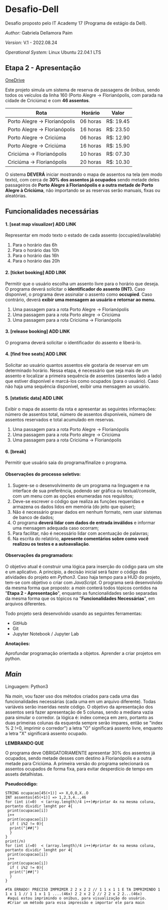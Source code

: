 # Desafio-Dell

Desafio proposto pelo IT Academy 17 (Programa de estágio da Dell).

*Author:* Gabriela Dellamora Paim

*Version:* V.1 - 2022.08.24

*Operational System:* Linux Ubuntu 22.04.1 LTS

## Etapa 2 - Apresentação
 
[OneDrive](https://brpucrs-my.sharepoint.com/:f:/g/personal/g_paim02_edu_pucrs_br/EvuyxIH-ly9IjLM1bjcByXUBFvwiOyjbFMyRe7kFtIyFLw?e=8YpW97)

Este projeto simula um sistema de reserva de passagens de ônibus, sendo todos os veículos da linha 160 (Porto Alegre -> Florianópolis, com parada na cidade de Criciúma) e com **46 assentos**. 

Rota | Horário | Valor
--------|---------|-----
Porto Alegre -> Florianópolis |  06 horas | R$: 19.45
Porto Alegre -> Florianópolis | 16 horas |  R$: 23.50
Porto Alegre -> Criciúma |  06 horas | R$: 12.90
Porto Alegre -> Criciúma | 16 horas | R$: 15.90
Criciúma -> Florianópolis | 10 horas | R$: 07.30
Criciúma -> Florianópolis | 20 horas |  R$: 10.30

O sistema **DEVERÁ** iniciar mostrando o mapa de assentos na tela (em modo texto), com cerca de **30% dos assentos já ocupados** sendo metade deles passageiros de **Porto Alegre à Florianópolis e a outra metade de Porto Alegre à Criciúma**, não importando se as reservas serão manuais, fixas ou aleatórias.


## Funcionalidades necessárias

#### 1. [seat map visualizer] **ADD LINK**
Representar em modo texto o estado de cada assento (occupied/available)
1. Para o horário das 6h
2. Para o horário das 10h
3. Para o horário das 16h
4. Para o horário das 20h

#### 2. [ticket booking] **ADD LINK**
Permitir que o usuário escolha um assento livre para o horário que deseja. O programa deverá solicitar o **identificador do assento (INT).** Caso disponível, o programa deve assinalar o assento como **occupied**. Caso contrário, deverá **exibir uma mensagem ao usuário e retornar ao menu.**
1. Uma passagem para a rota Porto Alegre -> Florianópolis
2. Uma passagem para a rota Porto alegre -> Criciúma
3. Uma passagem para a rota Criciúma -> Florianópolis

#### 3. [release booking] **ADD LINK**
O programa deverá solicitar o identificador do assento e liberá-lo.

#### 4. [find free seats] **ADD LINK**
Solicitar ao usuário quantos assentos ele gostaria de reservar em um determinado horário. Nessa etapa, é necessário que seja mais de um assento e localizar a primeira sequência de assentos (assentos lado a lado) que estiver disponível e marcá-los como ocupados (para o usuário). Caso não haja uma sequência disponível, exibir uma mensagem ao usuário.

#### 5. [statistic data] **ADD LINK**
Exibir o mapa de assento da rota e apresentar as seguintes informações: número de assentos total, número de assentos disponíveis, número de assentos reservados e total acumulado em reservas.
1. Uma passagem para a rota Porto Alegre -> Florianópolis
2. Uma passagem para a rota Porto alegre -> Criciúma
3. Uma passagem para a rota Criciúma -> Florianópolis

#### 6. [break]
Permitir que usuário saia do programa/finalize o programa.

#### Observações do processo seletivo:
1. Sugere-se o desenvolvimento de um programa na linguagem e na interface de sua preferência, podendo ser gráfica ou textual/console, com um menu com as opções enumeradas nos requisitos;
2. Deve-se escrever o código que realiza as funções requeridas e armazena os dados lidos em memória (do jeito que quiser);
3. Não é necessário gravar dados em nenhum formato, nem usar sistemas de banco de dados;
4. O programa **deverá lidar com dados de entrada inválidos** e informar uma mensagem adequada caso ocorram;
5. Para facilitar, não é necessário lidar com acentuação de palavras;
6. Na escrita do relatório, **apresente comentários sobre como você realizou os testes e a autoavaliação**.

#### Observações da programadora:
O objetivo atual é construir uma lógica para inserção do código para um site e um aplicativo. A principio, a decisão inicial será fazer o código das atividades do projeto em *Python3*. Caso haja tempo para a HUD do projeto, tem-se com objetivo o criar com *JavaScript*.
O programa será desenvolvido da mesma forma que proposto: a *main* conterá todos tópicos contidos na "**Etapa 2 - Apresentação**", enquanto as funcionalidades serão separadas da mesma forma que os tópicos na "**Funcionalidades Necessárias**", em arquivos diferentes.

Todo projeto será desenvolvido usando as seguintes ferramentas:
- GitHub
- Git
- Jupyter Notebook / Jupyter Lab


**Anotações:**

Aprofundar programação orientada a objetos.
Aprender a criar projetos em python.



## *Main*
Linguagem: Python3

Na *main*, vou fazer uso dos métodos criados para cada uma das funcionalidades necessárias (cada uma em um arquivo diferente).
Todas variáveis serão inseridas neste código. O objetivo da apresentação dos assentos será fazer apresentação de 5 colunas, sendo a mediana vazia para simular o corredor. (a lógica é: index começa em zero, portanto as duas primeiras colunas da esquerda sempre serão ímpares, então se "index % 2 !=0, imprimir o corredor") a letra "O" significará assento livre, enquanto a letra "X" significará assento ocupado.

**LEMBRANDO QUE**

O programa deve OBRIGATORIAMENTE apresentar 30% dos assentos já ocupados, sendo metade desses com destino à Florianópolis e a outra metade para Criciúma.
A primeira versão do programa selecionará os assentos ocupados de forma fixa, para evitar desperdício de tempo em assets detalhistas.

__Pseudocódigo:__
```
STRING ocupacao[45(+1)] => X,O,O,X..O
INT assentos[45(+1)] => 1,2,3,4..,46
for (int i(=0)  < (array.length)/4 i++)#printar 4x na mesma coluna, portanto dividir lenght por 4{
 print(ocupacao[i])
 i++
 print(ocupacao[i])
  if ( i%2 != 0){
  print("|##|")
  }
}
print(/n)  
for (int i(=0)  < (array.length)/4 i++)#printar 4x na mesma coluna, portanto dividir lenght por 4{
 print(ocupacao[i])
 i++
 print(ocupacao[i])
  if ( i%2 != 0){
  print("|##|")
  }
}

#TA ERRADO! PRECISO IMPRIMIR 2 2 x 2 2 // 1 1 x 1 1 E TA IMPRIMINDO 1 1 x 1 1 // 1 1 x 1 1 ....(46x) 2 2 x 2 2 // 2 2 x 2 2...(46x)
 #aqui estou imprimindo o onibus, para visualização do usuário.
 #Criar um método para essa impressão e importar ele para main
 ```
